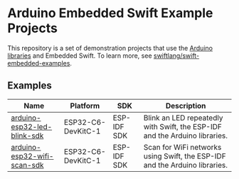 # Arduino Embedded Swift Example Projects

This repository is a set of demonstration projects that use the [Arduino libraries](https://github.com/espressif/arduino-esp32/) and Embedded Swift. To learn more, see [swiftlang/swift-embedded-examples](https://github.com/swiftlang/swift-embedded-examples).

## Examples

| Name                                                         | Platform           | SDK         | Description                                                                |
| ------------------------------------------------------------ | ------------------ | ----------- | -------------------------------------------------------------------------- |
| [arduino-esp32-led-blink-sdk](./arduino-esp32-led-blink-sdk) | ESP32-C6-DevKitC-1 | ESP-IDF SDK | Blink an LED repeatedly with Swift, the ESP-IDF and the Arduino libraries. |
| [arduino-esp32-wifi-scan-sdk](./arduino-esp32-wifi-scan-sdk) | ESP32-C6-DevKitC-1 | ESP-IDF SDK | Scan for WiFi networks using Swift, the ESP-IDF and the Arduino libraries. |


